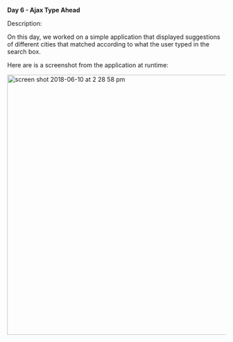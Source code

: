 <strong> Day 6 - Ajax Type Ahead</strong>

Description:

On this day, we worked on a simple application that displayed suggestions of different cities that matched according to what the user typed in the search box.

Here are is a screenshot from the application at runtime:

<img width="600" alt="screen shot 2018-06-10 at 2 28 58 pm" src="https://user-images.githubusercontent.com/33431535/41205090-2ca46c38-6cbb-11e8-8993-81213511c3aa.png">
